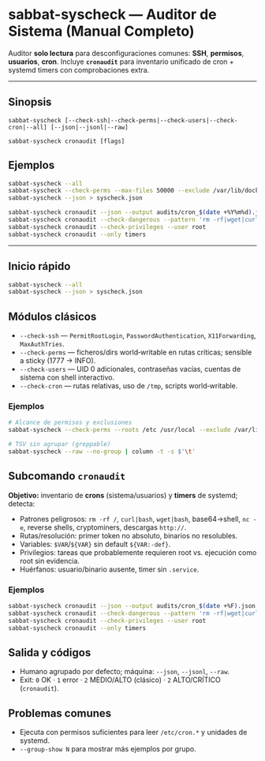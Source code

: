 # sabbat-syscheck — Auditor de Sistema (Manual Completo)

Auditor **solo lectura** para desconfiguraciones comunes: **SSH**, **permisos**, **usuarios**, **cron**.
Incluye **`cronaudit`** para inventario unificado de cron + systemd timers con comprobaciones extra.

---
## Sinopsis
```
sabbat-syscheck [--check-ssh|--check-perms|--check-users|--check-cron|--all] [--json|--jsonl|--raw]

sabbat-syscheck cronaudit [flags]
```

## Ejemplos
```bash
sabbat-syscheck --all
sabbat-syscheck --check-perms --max-files 50000 --exclude /var/lib/docker /snap
sabbat-syscheck --json > syscheck.json

sabbat-syscheck cronaudit --json --output audits/cron_$(date +%Y%m%d).json
sabbat-syscheck cronaudit --check-dangerous --pattern 'rm -rf|wget|curl.*pipe'
sabbat-syscheck cronaudit --check-privileges --user root
sabbat-syscheck cronaudit --only timers
```
---

## Inicio rápido
```bash
sabbat-syscheck --all
sabbat-syscheck --json > syscheck.json
```

## Módulos clásicos
- `--check-ssh` — `PermitRootLogin`, `PasswordAuthentication`, `X11Forwarding`, `MaxAuthTries`.
- `--check-perms` — ficheros/dirs world‑writable en rutas críticas; sensible a sticky (1777 → INFO).
- `--check-users` — UID 0 adicionales, contraseñas vacías, cuentas de sistema con shell interactivo.
- `--check-cron` — rutas relativas, uso de `/tmp`, scripts world‑writable.

### Ejemplos
```bash
# Alcance de permisos y exclusiones
sabbat-syscheck --check-perms --roots /etc /usr/local --exclude /var/lib/docker /snap --max-files 50000

# TSV sin agrupar (greppable)
sabbat-syscheck --raw --no-group | column -t -s $'\t'
```

## Subcomando `cronaudit`
**Objetivo:** inventario de **crons** (sistema/usuarios) y **timers** de systemd; detecta:
- Patrones peligrosos: `rm -rf /`, `curl|bash`, `wget|bash`, base64→shell, `nc -e`, reverse shells, cryptominers, descargas `http://`.
- Rutas/resolución: primer token no absoluto, binarios no resolubles.
- Variables: `$VAR`/`${VAR}` sin default `${VAR:-def}`.
- Privilegios: tareas que probablemente requieren root vs. ejecución como root sin evidencia.
- Huérfanos: usuario/binario ausente, timer sin `.service`.

### Ejemplos
```bash
sabbat-syscheck cronaudit --json --output audits/cron_$(date +%F).json
sabbat-syscheck cronaudit --check-dangerous --pattern 'rm -rf|wget|curl.*pipe'
sabbat-syscheck cronaudit --check-privileges --user root
sabbat-syscheck cronaudit --only timers
```

## Salida y códigos
- Humano agrupado por defecto; máquina: `--json`, `--jsonl`, `--raw`.
- Exit: `0` OK · `1` error · `2` MEDIO/ALTO (clásico) · `2` ALTO/CRÍTICO (`cronaudit`).

## Problemas comunes
- Ejecuta con permisos suficientes para leer `/etc/cron.*` y unidades de systemd.
- `--group-show N` para mostrar más ejemplos por grupo.
